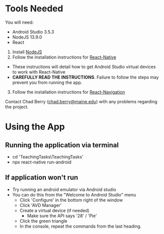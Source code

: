 # Tools Needed
You will need:
- Android Studio 3.5.3
- NodeJS 13.9.0
- React

1. Install [NodeJS](https://nodejs.org/en/ )
2. Follow the installation instructions for [React-Native](https://facebook.github.io/react-native/docs/getting-started )
  - These instructions will detail how to get Android Studio virtual devices to work with React-Native
  - __CAREFULLY READ THE INSTRUCTIONS__. Failure to follow the steps may prevent you from running the app.
3. Follow the installation instructions for [React-Navigation](https://facebook.github.io/react-native/docs/navigation )

Contact Chad Berry (chad.berry@maine.edu) with any problems regarding the project.


# Using the App
## Running the application via terminal
- cd 'TeachingTasks\TeachingTasks'
- npx react-native run-android

## If application won't run
- Try running an android emulator via Android studio
- You can do this from the "Welcome to Android Studio" menu
  - Click 'Configure' in the bottom right of the window
  - Click 'AVD Manager'
  - Create a virtual device (if needed)
    - Make sure the API says '28' / 'Pie'
  - Click the green triangle
  - In the console, repeat the commands from the last heading.
